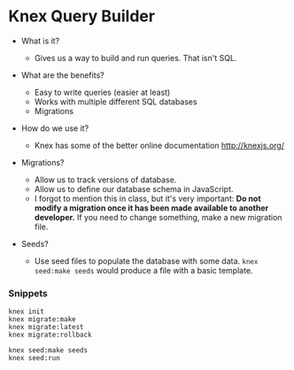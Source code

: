 # Knex Query Builder

* What is it?
  - Gives us a way to build and run queries. That isn't SQL.
* What are the benefits?
  - Easy to write queries (easier at least)
  - Works with multiple different SQL databases
  - Migrations
* How do we use it?
  - Knex has some of the better online documentation http://knexjs.org/
* Migrations?
  - Allow us to track versions of database.
  - Allow us to define our database schema in JavaScript.
  - I forgot to mention this in class, but it's very important: **Do not modify a migration once it has been made available to another developer.** If you need to change something, make a new migration file.

* Seeds?
  - Use seed files to populate the database with some data.
  `knex seed:make seeds` would produce a file with a basic template.

### Snippets

```
knex init
knex migrate:make 
knex migrate:latest  
knex migrate:rollback
```

```
knex seed:make seeds
knex seed:run
```